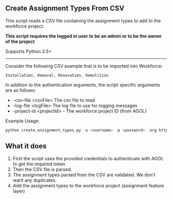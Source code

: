 ## Create Assignment Types From CSV

This script reads a CSV file containing the assignment types to add to the workforce project.

**This script requires the logged in user to be an admin or to be the owner of the project**

Supports Python 3.5+

----

Consider the following CSV example that is to be imported into Workforce:

`Installation, Removal, Renovation, Demolition`


In addition to the authentication arguments, the script specific arguments are as follows:

- -csv-file \<csvFile\> The csv file to read
- -log-file \<logFile\> The log file to use for logging messages
- -project-id \<projectId\> - The workforce project ID (from AGOL)

Example Usage:
```python
python create_assignment_types.py -u <username> -p <password> -org https://<org>.maps.arcgis.com -project-id <project-id> -csv-file ../sample_data/assignment_types.csv -log-file log.txt
```

## What it does

 1. First the script uses the provided credentials to authenticate with AGOL to get the required token
 2. Then the CSV file is parsed.
 3. The assignment types parsed from the CSV are validated. We don't want any duplicates.
 4. Add the assignment types to the workforce project (assignment feature layer)
